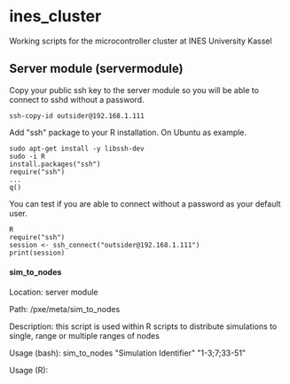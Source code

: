 # ines_cluster
Working scripts for the microcontroller cluster at INES University Kassel

## Server module (servermodule)

Copy your public ssh key to the server module so you will be able to connect to sshd without a password.
```
ssh-copy-id outsider@192.168.1.111
```

Add "ssh" package to your R installation. On Ubuntu as example.
```
sudo apt-get install -y libssh-dev
sudo -i R
install.packages("ssh")
require("ssh")
...
q()
```

You can test if you are able to connect without a password as your default user.
```
R
require("ssh")
session <- ssh_connect("outsider@192.168.1.111")
print(session)
```

#### sim_to_nodes

Location: server module

Path: /pxe/meta/sim_to_nodes

Description: this script is used within R scripts to distribute simulations to single, range or multiple ranges of nodes

Usage (bash):	sim_to_nodes "Simulation Identifier" "1-3;7;33-51"

Usage (R):		
